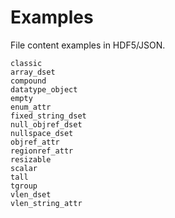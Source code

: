 # Examples

File content examples in HDF5/JSON.

```{toctree}
classic
array_dset
compound
datatype_object
empty
enum_attr
fixed_string_dset
null_objref_dset
nullspace_dset
objref_attr
regionref_attr
resizable
scalar
tall
tgroup
vlen_dset
vlen_string_attr
```
